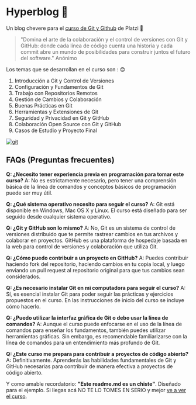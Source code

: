 # Hyperblog 💚
Un blog chevere para el [curso de Git y Github](https://platzi.com/cursos/git-github/ "curso de Git y Github") de Platzi 💚
> "Domina el arte de la colaboración y el control de versiones con Git y GitHub: donde cada línea de código cuenta una historia y cada commit abre un mundo de posibilidades para construir juntos el futuro del software."
> Anónimo

Los temas que se desarrollan en el curso son : 😊

1. Introducción a Git y Control de Versiones
2. Configuración y Fundamentos de Git
3. Trabajo con Repositorios Remotos
4. Gestión de Cambios y Colaboración
5. Buenas Prácticas en Git
6. Herramientas y Extensiones de Git
7. Seguridad y Privacidad en Git y GitHub
8. Colaboración Open Source con Git y GitHub
9. Casos de Estudio y Proyecto Final

[![git](https://i.imgur.com/xk2ScFP.jpg "git")](https://i.imgur.com/xk2ScFP.jpg "git")

## FAQs (Preguntas frecuentes)
**Q: ¿Necesito tener experiencia previa en programación para tomar este curso?**
A: No es estrictamente necesario, pero tener una comprensión básica de la línea de comandos y conceptos básicos de programación puede ser muy útil.

**Q: ¿Qué sistema operativo necesito para seguir el curso?**
A: Git está disponible en Windows, Mac OS X y Linux. El curso está diseñado para ser seguido desde cualquier sistema operativo.

**Q: ¿Git y GitHub son lo mismo?**
A: No, Git es un sistema de control de versiones distribuido que te permite rastrear cambios en tus archivos y colaborar en proyectos. GitHub es una plataforma de hospedaje basada en la web para control de versiones y colaboración que utiliza Git.

**Q: ¿Cómo puedo contribuir a un proyecto en GitHub?**
A: Puedes contribuir haciendo fork del repositorio, haciendo cambios en tu copia local, y luego enviando un pull request al repositorio original para que tus cambios sean considerados.

**Q: ¿Es necesario instalar Git en mi computadora para seguir el curso?**
A: Sí, es esencial instalar Git para poder seguir las prácticas y ejercicios propuestos en el curso. En las instrucciones de inicio del curso se incluye cómo hacerlo.

**Q: ¿Puedo utilizar la interfaz gráfica de Git o debo usar la línea de comandos?**
A: Aunque el curso puede enfocarse en el uso de la línea de comandos para enseñar los fundamentos, también puedes utilizar herramientas gráficas. Sin embargo, es recomendable familiarizarse con la línea de comandos para un entendimiento más profundo de Git.

**Q: ¿Este curso me prepara para contribuir a proyectos de código abierto?**
A: Definitivamente. Aprenderás las habilidades fundamentales de Git y GitHub necesarias para contribuir de manera efectiva a proyectos de código abierto.

Y como amable recordatorio: **"Este readme.md es un chiste"**. Diseñado para el ejemplo. Si llegas acá NO TE LO TOMES EN SERIO y mejor [ve a ver el curso](https://platzi.com/cursos/git-github/ "ve a ver el curso").
